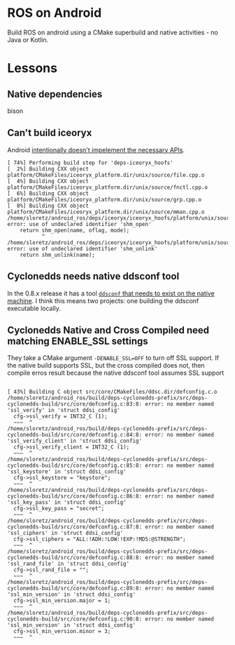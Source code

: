 # ROS on Android

Build ROS on android using a CMake superbuild and native activities - no Java or Kotlin.

# Lessons

## Native dependencies
bison

## Can't build iceoryx

Android [intentionally doesn't impelement the necessary APIs](https://stackoverflow.com/a/38637565).

```
[ 74%] Performing build step for 'deps-iceoryx_hoofs'
[  2%] Building CXX object platform/CMakeFiles/iceoryx_platform.dir/unix/source/file.cpp.o
[  4%] Building CXX object platform/CMakeFiles/iceoryx_platform.dir/unix/source/fnctl.cpp.o
[  6%] Building CXX object platform/CMakeFiles/iceoryx_platform.dir/unix/source/grp.cpp.o
[  8%] Building CXX object platform/CMakeFiles/iceoryx_platform.dir/unix/source/mman.cpp.o
/home/sloretz/android_ros/deps/iceoryx/iceoryx_hoofs/platform/unix/source/mman.cpp:22:12: error: use of undeclared identifier 'shm_open'
    return shm_open(name, oflag, mode);
           ^
/home/sloretz/android_ros/deps/iceoryx/iceoryx_hoofs/platform/unix/source/mman.cpp:28:12: error: use of undeclared identifier 'shm_unlink'
    return shm_unlink(name);
```

## Cyclonedds needs native ddsconf tool

In the 0.8.x release it has a tool [`ddsconf` that needs to exist on the native machine](https://github.com/eclipse-cyclonedds/cyclonedds/blob/93fdedcf0c99988147b04c22e13cb24dd2e8f74f/src/tools/ddsconf/CMakeLists.txt#L58-L60).
I think this means two projects: one building the ddsconf executable locally.

## Cyclonedds Native and Cross Compiled need matching ENABLE_SSL settings

They take a CMake argument `-DENABLE_SSL=OFF` to turn off SSL support.
If the native build supports SSL, but the cross compiled does not, then compile erros result because the native ddsconf tool assumes SSL support

```

[ 43%] Building C object src/core/CMakeFiles/ddsc.dir/defconfig.c.o
/home/sloretz/android_ros/build/deps-cyclonedds-prefix/src/deps-cyclonedds-build/src/core/defconfig.c:83:8: error: no member named 'ssl_verify' in 'struct ddsi_config'
  cfg->ssl_verify = INT32_C (1);
  ~~~  ^
/home/sloretz/android_ros/build/deps-cyclonedds-prefix/src/deps-cyclonedds-build/src/core/defconfig.c:84:8: error: no member named 'ssl_verify_client' in 'struct ddsi_config'
  cfg->ssl_verify_client = INT32_C (1);
  ~~~  ^
/home/sloretz/android_ros/build/deps-cyclonedds-prefix/src/deps-cyclonedds-build/src/core/defconfig.c:85:8: error: no member named 'ssl_keystore' in 'struct ddsi_config'
  cfg->ssl_keystore = "keystore";
  ~~~  ^
/home/sloretz/android_ros/build/deps-cyclonedds-prefix/src/deps-cyclonedds-build/src/core/defconfig.c:86:8: error: no member named 'ssl_key_pass' in 'struct ddsi_config'
  cfg->ssl_key_pass = "secret";
  ~~~  ^
/home/sloretz/android_ros/build/deps-cyclonedds-prefix/src/deps-cyclonedds-build/src/core/defconfig.c:87:8: error: no member named 'ssl_ciphers' in 'struct ddsi_config'
  cfg->ssl_ciphers = "ALL:!ADH:!LOW:!EXP:!MD5:@STRENGTH";
  ~~~  ^
/home/sloretz/android_ros/build/deps-cyclonedds-prefix/src/deps-cyclonedds-build/src/core/defconfig.c:88:8: error: no member named 'ssl_rand_file' in 'struct ddsi_config'
  cfg->ssl_rand_file = "";
  ~~~  ^
/home/sloretz/android_ros/build/deps-cyclonedds-prefix/src/deps-cyclonedds-build/src/core/defconfig.c:89:8: error: no member named 'ssl_min_version' in 'struct ddsi_config'
  cfg->ssl_min_version.major = 1;
  ~~~  ^
/home/sloretz/android_ros/build/deps-cyclonedds-prefix/src/deps-cyclonedds-build/src/core/defconfig.c:90:8: error: no member named 'ssl_min_version' in 'struct ddsi_config'
  cfg->ssl_min_version.minor = 3;
  ~~~  ^
```

